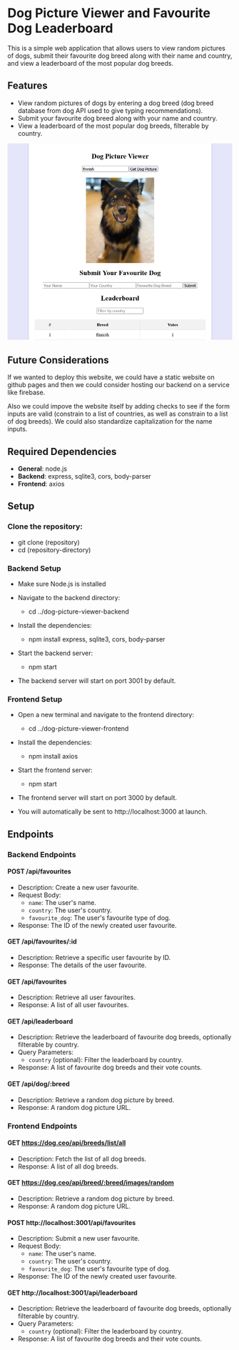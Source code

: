 # Dog Picture Viewer and Favourite Dog Leaderboard

This is a simple web application that allows users to view random pictures of dogs, submit their favourite dog breed along with their name and country, and view a leaderboard of the most popular dog breeds.


## Features

- View random pictures of dogs by entering a dog breed (dog breed database from dog API used to give typing recommendations).
- Submit your favourite dog breed along with your name and country.
- View a leaderboard of the most popular dog breeds, filterable by country.

![dog_picture](website.png)


## Future Considerations

If we wanted to deploy this website, we could have a static website on github pages and then we could consider hosting our backend on a service like firebase. 

Also we could impove the website itself by adding checks to see if the form inputs are valid (constrain to a list of countries, as well as constrain to a list of dog breeds). We could also standardize capitalization for the name inputs.


## Required Dependencies
- **General**: node.js
- **Backend**: express, sqlite3, cors, body-parser
- **Frontend**: axios


## Setup

### Clone the repository:
- git clone (repository)
- cd (repository-directory)

### Backend Setup
- Make sure Node.js is installed

- Navigate to the backend directory:
  - cd ../dog-picture-viewer-backend

- Install the dependencies:
  - npm install express, sqlite3, cors, body-parser

- Start the backend server:
  - npm start
      
- The backend server will start on port 3001 by default.

### Frontend Setup 
- Open a new terminal and navigate to the frontend directory:
  - cd ../dog-picture-viewer-frontend
    
- Install the dependencies:
  - npm install axios
      
- Start the frontend server:
  - npm start

- The frontend server will start on port 3000 by default.
    
- You will automatically be sent to http://localhost:3000 at launch.


## Endpoints


### Backend Endpoints

#### POST /api/favourites
- Description: Create a new user favourite.
- Request Body:
  - `name`: The user's name.
  - `country`: The user's country.
  - `favourite_dog`: The user's favourite type of dog.
- Response: The ID of the newly created user favourite.

#### GET /api/favourites/:id
- Description: Retrieve a specific user favourite by ID.
- Response: The details of the user favourite.

#### GET /api/favourites
- Description: Retrieve all user favourites.
- Response: A list of all user favourites.

#### GET /api/leaderboard
- Description: Retrieve the leaderboard of favourite dog breeds, optionally filterable by country.
- Query Parameters:
  - `country` (optional): Filter the leaderboard by country.
- Response: A list of favourite dog breeds and their vote counts.

#### GET /api/dog/:breed
- Description: Retrieve a random dog picture by breed.
- Response: A random dog picture URL.


### Frontend Endpoints

#### GET https://dog.ceo/api/breeds/list/all
- Description: Fetch the list of all dog breeds.
- Response: A list of all dog breeds.

#### GET https://dog.ceo/api/breed/:breed/images/random
- Description: Retrieve a random dog picture by breed.
- Response: A random dog picture URL.

#### POST http://localhost:3001/api/favourites
- Description: Submit a new user favourite.
- Request Body:
  - `name`: The user's name.
  - `country`: The user's country.
  - `favourite_dog`: The user's favourite type of dog.
- Response: The ID of the newly created user favourite.

#### GET http://localhost:3001/api/leaderboard
- Description: Retrieve the leaderboard of favourite dog breeds, optionally filterable by country.
- Query Parameters:
  - `country` (optional): Filter the leaderboard by country.
- Response: A list of favourite dog breeds and their vote counts.
